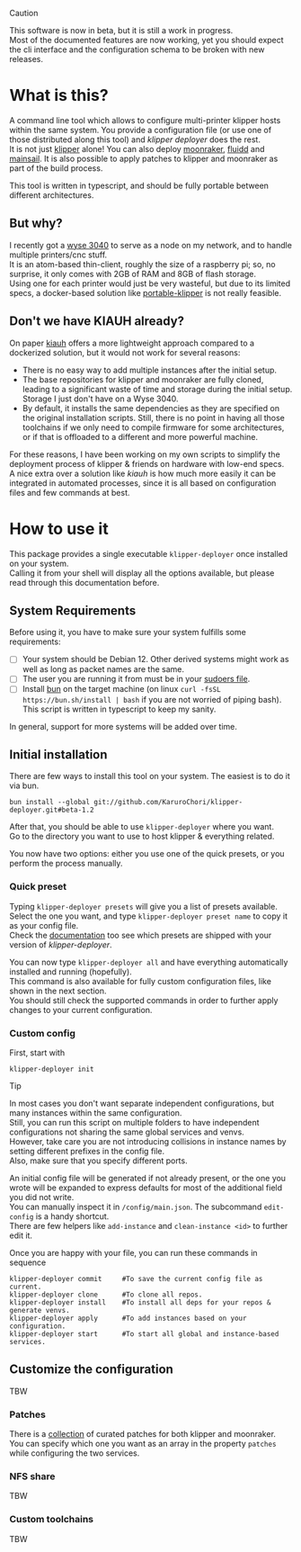 > [!CAUTION]
> This software is now in beta, but it is still a work in progress.  
> Most of the documented features are now working, yet you should expect the cli interface and the configuration schema to be broken with new releases.

# What is this?

A command line tool which allows to configure multi-printer klipper hosts within the same system. You provide a configuration file (or use one of those distributed along this tool) and _klipper deployer_ does the rest.  
It is not just [klipper](https://www.klipper3d.org/) alone! You can also deploy [moonraker](https://moonraker.readthedocs.io/en/latest/), [fluidd](https://docs.fluidd.xyz/) and [mainsail](https://docs.mainsail.xyz/). It is also possible to apply patches to klipper and moonraker as part of the build process.

This tool is written in typescript, and should be fully portable between different architectures.

## But why?

I recently got a [wyse 3040](https://www.dell.com/support/manuals/de-de/wyse-3040-thin-client/3040_ug/system) to serve as a node on my network, and to handle multiple printers/cnc stuff.  
It is an atom-based thin-client, roughly the size of a raspberry pi; so, no surprise, it only comes with 2GB of RAM and 8GB of flash storage.  
Using one for each printer would just be very wasteful, but due to its limited specs, a docker-based solution like [portable-klipper](https://github.com/KaruroChori/portable-klipper) is not really feasible.

## Don't we have KIAUH already?

On paper [kiauh](https://github.com/dw-0/kiauh) offers a more lightweight approach compared to a dockerized solution, but it would not work for several reasons:

- There is no easy way to add multiple instances after the initial setup.
- The base repositories for klipper and moonraker are fully cloned, leading to a significant waste of time and storage during the initial setup. Storage I just don't have on a Wyse 3040.
- By default, it installs the same dependencies as they are specified on the original installation scripts. Still, there is no point in having all those toolchains if we only need to compile firmware for some architectures, or if that is offloaded to a different and more powerful machine.

For these reasons, I have been working on my own scripts to simplify the deployment process of klipper & friends on hardware with low-end specs.  
A nice extra over a solution like _kiauh_ is how much more easily it can be integrated in automated processes, since it is all based on configuration files and few commands at best.

# How to use it

This package provides a single executable `klipper-deployer` once installed on your system.  
Calling it from your shell will display all the options available, but please read through this documentation before.

## System Requirements

Before using it, you have to make sure your system fulfills some requirements:

- [ ] Your system should be Debian 12. Other derived systems might work as well as long as packet names are the same.
- [ ] The user you are running it from must be in your [sudoers file](https://askubuntu.com/questions/7477/how-can-i-add-a-user-as-a-new-sudoer-using-the-command-line).
- [ ] Install [bun](https://github.com/oven-sh/bun) on the target machine (on linux `curl -fsSL https://bun.sh/install | bash` if you are not worried of piping bash). This script is written in typescript to keep my sanity.

In general, support for more systems will be added over time.

## Initial installation

There are few ways to install this tool on your system. The easiest is to do it via bun.

```
bun install --global git://github.com/KaruroChori/klipper-deployer.git#beta-1.2
```

After that, you should be able to use `klipper-deployer` where you want.  
Go to the directory you want to use to host klipper & everything related.

You now have two options: either you use one of the quick presets, or you perform the process manually.

### Quick preset

Typing `klipper-deployer presets` will give you a list of presets available.  
Select the one you want, and type `klipper-deployer preset name` to copy it as your config file.  
Check the [documentation]() too see which presets are shipped with your version of _klipper-deployer_.

You can now type `klipper-deployer all` and have everything automatically installed and running (hopefully).  
This command is also available for fully custom configuration files, like shown in the next section.  
You should still check the supported commands in order to further apply changes to your current configuration.

### Custom config

First, start with

```
klipper-deployer init
```

> [!TIP]
> In most cases you don't want separate independent configurations, but many instances within the same configuration.  
> Still, you can run this script on multiple folders to have independent configurations not sharing the same global services and venvs.  
> However, take care you are not introducing collisions in instance names by setting different prefixes in the config file.  
> Also, make sure that you specify different ports.

An initial config file will be generated if not already present, or the one you wrote will be expanded to express defaults for most of the additional field you did not write.  
You can manually inspect it in `/config/main.json`. The subcommand `edit-config` is a handy shortcut.  
There are few helpers like `add-instance` and `clean-instance <id>` to further edit it.

Once you are happy with your file, you can run these commands in sequence

```
klipper-deployer commit     #To save the current config file as current.
klipper-deployer clone      #To clone all repos.
klipper-deployer install    #To install all deps for your repos & generate venvs.
klipper-deployer apply      #To add instances based on your configuration.
klipper-deployer start      #To start all global and instance-based services.
```

## Customize the configuration

TBW

### Patches

There is a [collection](./docs/patches.md) of curated patches for both klipper and moonraker.  
You can specify which one you want as an array in the property `patches` while configuring the two services.

### NFS share

TBW

### Custom toolchains

TBW
